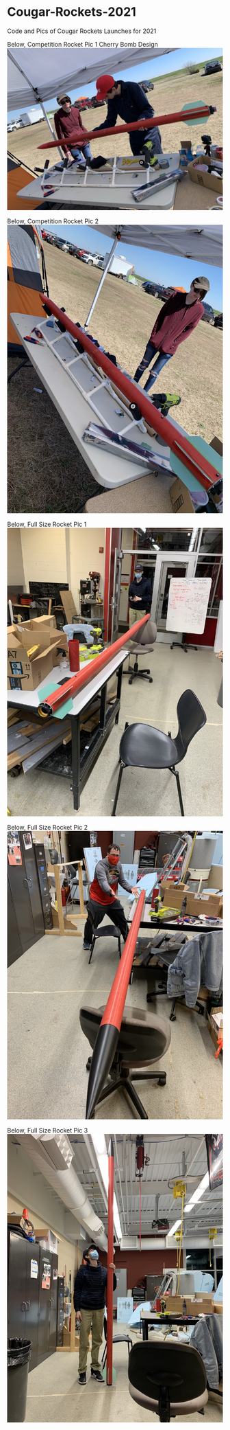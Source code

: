 # Cougar-Rockets-2021
Code and Pics of Cougar Rockets Launches for 2021

Below, Competition Rocket Pic 1 Cherry Bomb Design
![alt text](https://github.com/TheKoopaloup/Cougar-Rockets-2021/blob/main/Competition%20Rocket%201.JPEG?raw=true)

Below, Competition Rocket Pic 2 
![alt text](https://github.com/TheKoopaloup/Cougar-Rockets-2021/blob/main/Competition%20Rocket%202.JPEG?raw=true)

Below, Full Size Rocket Pic 1
![alt text](https://github.com/TheKoopaloup/Cougar-Rockets-2021/blob/main/Full%20Size%20Rocket%201.JPEG?raw=true)

Below, Full Size Rocket Pic 2
![alt text](https://github.com/TheKoopaloup/Cougar-Rockets-2021/blob/main/Full%20Size%20Rocket%202.JPEG?raw=true)

Below, Full Size Rocket Pic 3
![alt text](https://github.com/TheKoopaloup/Cougar-Rockets-2021/blob/main/Full%20Size%20Rocket%204.JPEG?raw=true)
